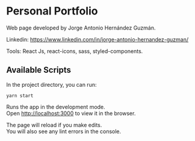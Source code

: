 # Personal Portfolio
Web page developed by Jorge Antonio Hernández Guzmán.

Linkedin: https://www.linkedin.com/in/jorge-antonio-hernandez-guzman/

Tools: React Js, react-icons, sass, styled-components.

## Available Scripts

In the project directory, you can run:

`yarn start`

Runs the app in the development mode.\
Open [http://localhost:3000](http://localhost:3000) to view it in the browser.

The page will reload if you make edits.\
You will also see any lint errors in the console.
